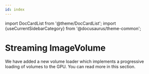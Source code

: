 ```yaml
---
id: index
---
```


import DocCardList from '@theme/DocCardList';
import {useCurrentSidebarCategory} from '@docusaurus/theme-common';


# Streaming ImageVolume


We have added a new volume loader which implements a progressive loading of volumes to the GPU. You can read
more in this section.


<DocCardList items={useCurrentSidebarCategory().items}/>

